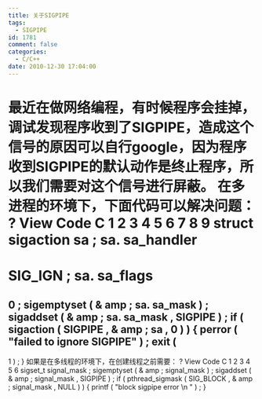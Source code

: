 ```yaml
---
title: 关于SIGPIPE
tags:
  - SIGPIPE
id: 1781
comment: false
categories:
  - C/C++
date: 2010-12-30 17:04:00
---
```


最近在做网络编程，有时候程序会挂掉，调试发现程序收到了SIGPIPE，造成这个信号的原因可以自行google，因为程序收到SIGPIPE的默认动作是终止程序，所以我们需要对这个信号进行屏蔽。
在多进程的环境下，下面代码可以解决问题：
?
View Code
C
1
2
3
4
5
6
7
8
9
struct
sigaction sa
;
sa.
sa_handler
=
SIG_IGN
;
sa.
sa_flags
=
0
;
sigemptyset
(
&
amp
;
sa.
sa_mask
)
;
sigaddset
(
&
amp
;
sa.
sa_mask
,
SIGPIPE
)
;
if
(
sigaction
(
SIGPIPE
,
&
amp
;
sa
,
0
)
)
{
perror
(
"failed to ignore SIGPIPE"
)
;
exit
(
-
1
)
;
}
如果是在多线程的环境下，在创建线程之前需要：
?
View Code
C
1
2
3
4
5
6
sigset_t signal_mask
;
sigemptyset
(
&
amp
;
signal_mask
)
;
sigaddset
(
&
amp
;
signal_mask
,
SIGPIPE
)
;
if
(
pthread_sigmask
(
SIG_BLOCK
,
&
amp
;
signal_mask
,
NULL
)
)
{
printf
(
"block sigpipe error
\n
"
)
;
}